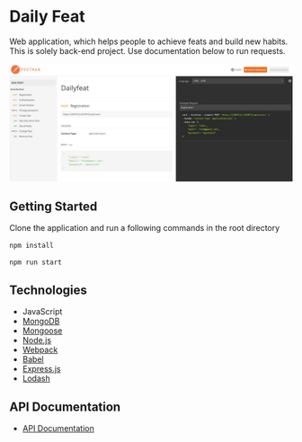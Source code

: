 # Daily Feat

Web application, which helps people to achieve feats and build new habits. 
This is solely back-end project. Use documentation below to run requests. 

<img src="https://github.com/iasynetska/Dailyfeat/blob/master/src/img/mainPage.jpg" width="600">

## Getting Started

Clone the application and run a following commands in the root directory

```
npm install
```
```
npm run start
```

## Technologies

* JavaScript
* [MongoDB](https://www.mongodb.com/)
* [Mongoose](https://mongoosejs.com/)
* [Node.js](https://nodejs.org/en/)
* [Webpack](https://webpack.js.org/)
* [Babel](https://babeljs.io/)
* [Express.js](https://expressjs.com/)
* [Lodash](https://lodash.com/)

## API Documentation

* [API Documentation](https://documenter.getpostman.com/view/9566411/SWE9Zwhq)
